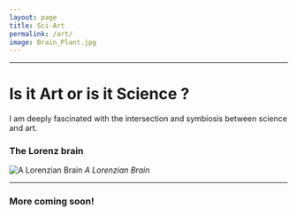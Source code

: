 ```yaml
---
layout: page
title: Sci-Art
permalink: /art/
image: Brain_Plant.jpg
---
```


***

# Is it Art or is it Science ?

I am deeply fascinated with the intersection and symbiosis between science and art.


### The Lorenz brain

![A Lorenzian Brain]({{site.baseurl}}/images/Lorenz_Brain.png)
*A Lorenzian Brain*

***


### More coming soon!
